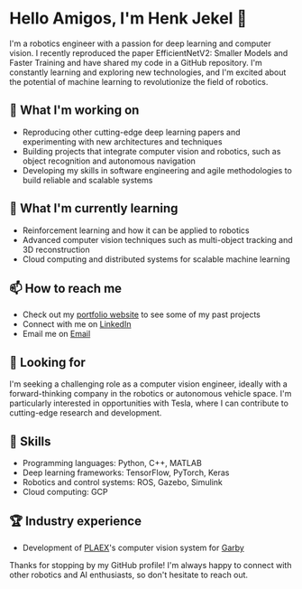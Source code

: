 # Hello Amigos, I'm Henk Jekel 👋

I'm a robotics engineer with a passion for deep learning and computer vision. I recently reproduced the paper EfficientNetV2: Smaller Models and Faster Training and have shared my code in a GitHub repository. I'm constantly learning and exploring new technologies, and I'm excited about the potential of machine learning to revolutionize the field of robotics.

## 🔭 What I'm working on
- Reproducing other cutting-edge deep learning papers and experimenting with new architectures and techniques
- Building projects that integrate computer vision and robotics, such as object recognition and autonomous navigation
- Developing my skills in software engineering and agile methodologies to build reliable and scalable systems

## 🌱 What I'm currently learning
- Reinforcement learning and how it can be applied to robotics
- Advanced computer vision techniques such as multi-object tracking and 3D reconstruction
- Cloud computing and distributed systems for scalable machine learning

## 📫 How to reach me
- Check out my [portfolio website](https://hajekel.github.io/) to see some of my past projects 
- Connect with me on [LinkedIn](https://www.linkedin.com/in/henk-jekel-748054259/)
- Email me on [Email](mailto:hendrikjekel@gmail.com)

## 💼 Looking for
I'm seeking a challenging role as a computer vision engineer, ideally with a forward-thinking company in the robotics or autonomous vehicle space. I'm particularly interested in opportunities with Tesla, where I can contribute to cutting-edge research and development.

## 🚀 Skills
- Programming languages: Python, C++, MATLAB
- Deep learning frameworks: TensorFlow, PyTorch, Keras
- Robotics and control systems: ROS, Gazebo, Simulink
- Cloud computing: GCP

## 🏆 Industry experience
- Development of [PLAEX](https://plaex.net/)'s computer vision system for [Garby](https://plaex.net/products/garby/)

Thanks for stopping by my GitHub profile! I'm always happy to connect with other robotics and AI enthusiasts, so don't hesitate to reach out.


